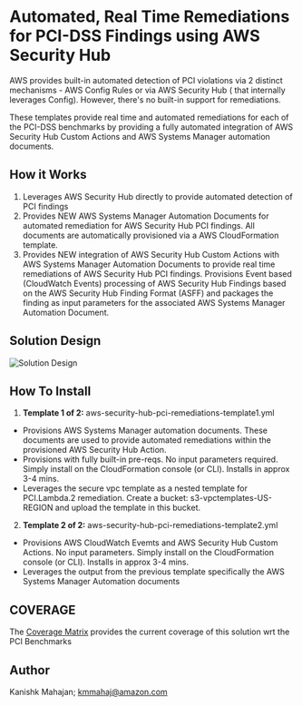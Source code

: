 <p align="center">
</p>

# Automated, Real Time Remediations for PCI-DSS Findings using AWS Security Hub

AWS provides built-in automated detection of PCI violations via 2 distinct mechanisms - AWS Config Rules or via AWS Security Hub ( that internally leverages Config). However, there's no built-in support for remediations. 

These templates provide real time and automated remediations for each of the PCI-DSS benchmarks by providing a fully automated integration of AWS Security Hub Custom Actions and AWS Systems Manager automation documents.


## How it Works

1. Leverages AWS Security Hub directly to provide automated detection of PCI findings
2. Provides NEW AWS Systems Manager Automation Documents for automated remediation for AWS Security Hub PCI findings. All documents are automatically provisioned via a AWS CloudFormation template.
3. Provides NEW integration of AWS Security Hub Custom Actions with AWS Systems Manager Automation Documents to provide real time remediations of AWS Security Hub PCI findings. Provisions Event based (CloudWatch Events) processing of AWS Security Hub Findings based on the AWS Security Hub Finding Format (ASFF) and packages the finding as input parameters for the associated AWS Systems Manager Automation Document.


## Solution Design

![Solution Design](https://github.com/kmmahaj/config/blob/master/aws-auto-remediate-pci-securityhub/images/arch-diagram.png)

## How To Install

1. **Template 1 of 2:** aws-security-hub-pci-remediations-template1.yml
* Provisions AWS Systems Manager automation documents. These documents are used to provide automated remediations within the provisioned AWS Security Hub Action.
* Provisions with fully built-in pre-reqs. No input parameters required. Simply install on the CloudFormation console (or CLI). Installs in approx 3-4 mins.
* Leverages the secure vpc template as a nested template for PCI.Lambda.2 remediation. Create a bucket: s3-vpctemplates-US-REGION and upload the template in this bucket.

2. **Template 2 of 2:** aws-security-hub-pci-remediations-template2.yml
* Provisions AWS CloudWatch Evemts and AWS Security Hub Custom Actions. No input parameters. Simply install on the CloudFormation console (or CLI). Installs in approx 3-4 mins.
* Leverages the output from the previous template specifically the AWS Systems Manager Automation documents


## COVERAGE

The [Coverage Matrix](https://github.com/kmmahaj/config/blob/master/aws-auto-remediate-pci-securityhub/coverage/AWS%20SecurityHub%20Benchmarks-Coverage-v1.xlsx) provides the current coverage of this solution wrt the PCI Benchmarks


## Author

Kanishk Mahajan; kmmahaj@amazon.com

